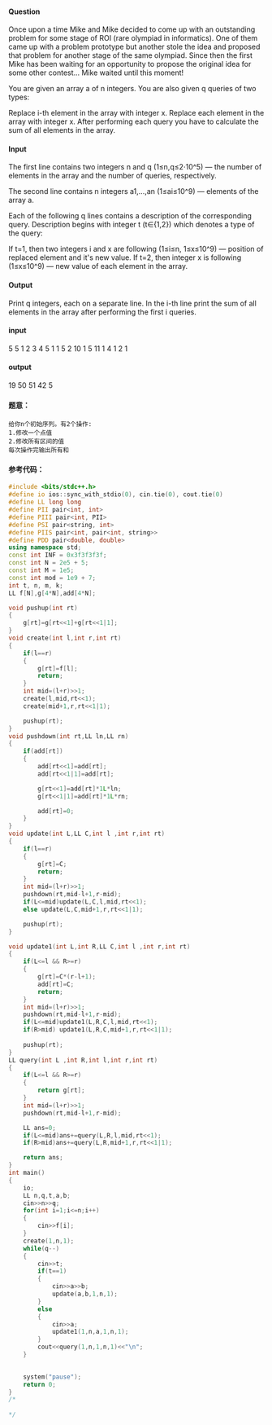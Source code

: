 #### Question
Once upon a time Mike and Mike decided to come up with an outstanding problem for some stage of ROI (rare olympiad in informatics). One of them came up with a problem prototype but another stole the idea and proposed that problem for another stage of the same olympiad. Since then the first Mike has been waiting for an opportunity to propose the original idea for some other contest... Mike waited until this moment!

You are given an array a of n integers. You are also given q queries of two types:

Replace i-th element in the array with integer x.
Replace each element in the array with integer x.
After performing each query you have to calculate the sum of all elements in the array.

#### Input
The first line contains two integers n and q (1≤n,q≤2⋅10^5) — the number of elements in the array and the number of queries, respectively.

The second line contains n integers a1,…,an (1≤ai≤10^9) — elements of the array a.

Each of the following q lines contains a description of the corresponding query. Description begins with integer t (t∈{1,2}) which denotes a type of the query:

If t=1, then two integers i and x are following (1≤i≤n, 1≤x≤10^9) — position of replaced element and it's new value.
If t=2, then integer x is following (1≤x≤10^9) — new value of each element in the array.
#### Output
Print q integers, each on a separate line. In the i-th line print the sum of all elements in the array after performing the first i queries.

#### input
5 5
1 2 3 4 5
1 1 5
2 10
1 5 11
1 4 1
2 1
#### output
19
50
51
42
5

#### 题意：
```in
给你n个初始序列。有2个操作:
1.修改一个点值
2.修改所有区间的值
每次操作完输出所有和
```
#### 参考代码：
```c++
#include <bits/stdc++.h>
#define io ios::sync_with_stdio(0), cin.tie(0), cout.tie(0)
#define LL long long
#define PII pair<int, int>
#define PIII pair<int, PII>
#define PSI pair<string, int>
#define PIIS pair<int, pair<int, string>>
#define PDD pair<double, double>
using namespace std;
const int INF = 0x3f3f3f3f;
const int N = 2e5 + 5;
const int M = 1e5;
const int mod = 1e9 + 7;
int t, n, m, k;
LL f[N],g[4*N],add[4*N];

void pushup(int rt)
{
	g[rt]=g[rt<<1]+g[rt<<1|1];
}
void create(int l,int r,int rt)
{
	if(l==r)
	{
		g[rt]=f[l];
		return;
	}
	int mid=(l+r)>>1;
	create(l,mid,rt<<1);
	create(mid+1,r,rt<<1|1);

	pushup(rt);
}
void pushdown(int rt,LL ln,LL rn)
{
	if(add[rt])
	{
		add[rt<<1]=add[rt];
		add[rt<<1|1]=add[rt];

		g[rt<<1]=add[rt]*1L*ln;
		g[rt<<1|1]=add[rt]*1L*rn;

		add[rt]=0;
	}
}
void update(int L,LL C,int l ,int r,int rt)
{
	if(l==r)
	{
		g[rt]=C;
		return;
	}
	int mid=(l+r)>>1;
	pushdown(rt,mid-l+1,r-mid);
	if(L<=mid)update(L,C,l,mid,rt<<1);
	else update(L,C,mid+1,r,rt<<1|1);

	pushup(rt);
}

void update1(int L,int R,LL C,int l ,int r,int rt)
{
	if(L<=l && R>=r)
	{
		g[rt]=C*(r-l+1);
		add[rt]=C;
		return;
	}
	int mid=(l+r)>>1;
	pushdown(rt,mid-l+1,r-mid);
	if(L<=mid)update1(L,R,C,l,mid,rt<<1);
	if(R>mid) update1(L,R,C,mid+1,r,rt<<1|1);
	
	pushup(rt);
}
LL query(int L ,int R,int l,int r,int rt)
{
	if(L<=l && R>=r)
	{
		return g[rt];
	}
	int mid=(l+r)>>1;
	pushdown(rt,mid-l+1,r-mid);

	LL ans=0;
	if(L<=mid)ans+=query(L,R,l,mid,rt<<1);
	if(R>mid)ans+=query(L,R,mid+1,r,rt<<1|1);

	return ans;
}
int main()
{
	io;
	LL n,q,t,a,b;
	cin>>n>>q;
	for(int i=1;i<=n;i++)
	{
		cin>>f[i];
	}
	create(1,n,1);
	while(q--)
	{
		cin>>t;
		if(t==1)
		{
			cin>>a>>b;
			update(a,b,1,n,1);
		}
		else 
		{
			cin>>a;
			update1(1,n,a,1,n,1);
		}
		cout<<query(1,n,1,n,1)<<"\n";
	}
	 

	system("pause");
	return 0;
}
/*
 
*/

```